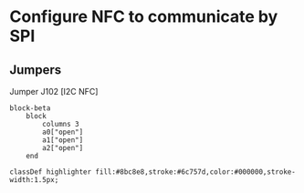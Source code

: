 # Configure NFC to communicate by SPI

## Jumpers

Jumper J102 [I2C NFC]
```mermaid
block-beta
    block
        columns 3
        a0["open"]
        a1["open"]
        a2["open"]
    end

classDef highlighter fill:#8bc8e8,stroke:#6c757d,color:#000000,stroke-width:1.5px;
```